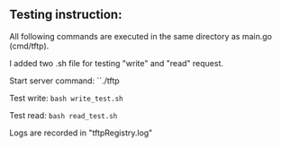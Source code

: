 ## Testing instruction:

All following commands are executed in the same directory as main.go (cmd/tftp).

I added two .sh file for testing "write" and "read" request.

Start server command: ``./tftp

Test write: `bash write_test.sh`

Test read: `bash read_test.sh`

Logs are recorded in "tftpRegistry.log"